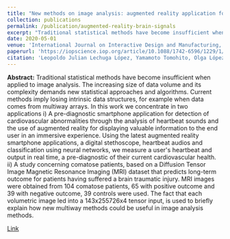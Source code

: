 ```yaml
---
title: "New methods on image analysis: augmented reality application for heartbeat sound analysis and MRI brain injury images"
collection: publications
permalink: /publication/augmented-reality-brain-signals
excerpt: "Traditional statistical methods have become insufficient when applied to image analysis. The increasing size of data volume and its complexity demands new statistical approaches and algorithms. Current methods imply losing intrinsic data structures, for example when data comes from multiway arrays. In this work we concentrate in two applications i) A pre-diagnostic smartphone application for detection of cardiovascular abnormalities through the analysis of heartbeat sounds and the use of augmented reality for displaying valuable information to the end user in an immersive experience."
date: 2020-05-01
venue: 'International Journal on Interactive Design and Manufacturing, Guangzhou China'
paperurl: 'https://iopscience.iop.org/article/10.1088/1742-6596/1229/1/012003'
citation: 'Leopoldo Julian Lechuga López, Yamamoto Tomohito, Olga López Rios and Gisela Lechuga López'
---
```

**Abstract:** Traditional statistical methods have become insufficient when applied to image analysis. The increasing size of data volume and its complexity demands new statistical approaches and algorithms. Current methods imply losing intrinsic data structures, for example when data comes from multiway arrays. In this work we concentrate in two applications i) A pre-diagnostic smartphone application for detection of cardiovascular abnormalities through the analysis of heartbeat sounds and the use of augmented reality for displaying valuable information to the end user in an immersive experience. Using the latest augmented reality smartphone applications, a digital stethoscope, heartbeat audios and classification using neural networks, we measure a user's heartbeat and output in real time, a pre-diagnostic of their current cardiovascular health. ii) A study concerning comatose patients, based on a Diffusion Tensor Image Magnetic Resonance Imaging (MRI) dataset that predicts long-term outcome for patients having suffered a brain traumatic injury. MRI images were obtained from 104 comatose patients, 65 with positive outcome and 39 with negative outcome, 39 controls were used. The fact that each volumetric image led into a 143x255726x4 tensor input, is used to briefly explain how new multiway methods could be useful in image analysis methods.

[Link](https://iopscience.iop.org/article/10.1088/1742-6596/1229/1/012003)
